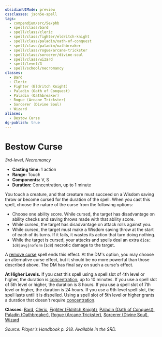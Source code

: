 ```yaml
---
obsidianUIMode: preview
cssclasses: json5e-spell
tags:
  - compendium/src/5e/phb
  - spell/class/bard
  - spell/class/cleric
  - spell/class/fighter/eldritch-knight
  - spell/class/paladin/oath-of-conquest
  - spell/class/paladin/oathbreaker
  - spell/class/rogue/arcane-trickster
  - spell/class/sorcerer/divine-soul
  - spell/class/wizard
  - spell/level/3
  - spell/school/necromancy
classes:
  - Bard
  - Cleric
  - Fighter (Eldritch Knight)
  - Paladin (Oath of Conquest)
  - Paladin (Oathbreaker)
  - Rogue (Arcane Trickster)
  - Sorcerer (Divine Soul)
  - Wizard
aliases:
  - Bestow Curse
dg-publish: true
---
```

# Bestow Curse
*3rd-level, Necromancy*  

- **Casting time:** 1 action
- **Range:** Touch
- **Components:** V, S
- **Duration:** Concentration, up to 1 minute

You touch a creature, and that creature must succeed on a Wisdom saving throw or become cursed for the duration of the spell. When you cast this spell, choose the nature of the curse from the following options:

- Choose one ability score. While cursed, the target has disadvantage on ability checks and saving throws made with that ability score.  
- While cursed, the target has disadvantage on attack rolls against you.  
- While cursed, the target must make a Wisdom saving throw at the start of each of its turns. If it fails, it wastes its action that turn doing nothing.  
- While the target is cursed, your attacks and spells deal an extra `dice: 1d8|avg|noform` (`1d8`) necrotic damage to the target.  

A [remove curse](/Admin/CLI/spells/remove-curse.md) spell ends this effect. At the DM's option, you may choose an alternative curse effect, but it should be no more powerful than those described above. The DM has final say on such a curse's effect.

**At Higher Levels.** If you cast this spell using a spell slot of 4th level or higher, the duration is [concentration](/3-Mechanics/CLI/rules/conditions.md#concentration), up to 10 minutes. If you use a spell slot of 5th level or higher, the duration is 8 hours. If you use a spell slot of 7th level or higher, the duration is 24 hours. If you use a 9th level spell slot, the spell lasts until it is dispelled. Using a spell slot of 5th level or higher grants a duration that doesn't require [concentration](/3-Mechanics/CLI/rules/conditions.md#concentration).

**Classes**: [Bard](/Admin/CLI/classes/bard.md), [Cleric](/Admin/CLI/classes/cleric.md), [Fighter (Eldritch Knight)](/Admin/CLI/classes/fighter-eldritch-knight.md), [Paladin (Oath of Conquest)](/Admin/CLI/classes/paladin-oath-of-conquest-xge.md), [Paladin (Oathbreaker)](/Admin/CLI/classes/paladin-oathbreaker.md), [Rogue (Arcane Trickster)](/Admin/CLI/classes/rogue-arcane-trickster.md), [Sorcerer (Divine Soul)](/Admin/CLI/classes/sorcerer-divine-soul-xge.md), [Wizard](/Admin/CLI/classes/wizard.md)

*Source: Player's Handbook p. 218. Available in the SRD.*